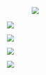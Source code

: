 


</h1>

 ⠀⠀ ⠀⠀ ⠀⠀ ⠀ ⠀ ⠀⠀ ⠀⠀ ⠀⠀ ⠀ ⠀ ⠀⠀ ⠀⠀ ⠀⠀ ⠀ ⠀[![](https://files.catbox.moe/ltvtjo.png)](https://hellscent.atabook.org/) 

<p align="center"><img src="https://files.catbox.moe/czdq02.png" ">
  
<p align="center"><img src="https://files.catbox.moe/1oayqy.png" ">

<p align="center"><img src="https://files.catbox.moe/yffbah.png" ">

<p align="center"><img src="https://files.catbox.moe/d0z14w.png" ">

<h1 align="center"></[](h)>

